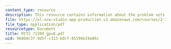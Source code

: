 ```yaml
---
content_type: resource
description: This resource contains information about the problem sets of the course.
file: https://ol-ocw-studio-app-production.s3.amazonaws.com/courses/2-71-optics-spring-2009/96868c3f9d5fc313bdcf85596b19e86c_MIT2_71S09_gps8.pdf
file_type: application/pdf
resourcetype: Document
title: MIT2_71S09_gps8.pdf
uid: 96868c3f-9d5f-c313-bdcf-85596b19e86c
---
```

